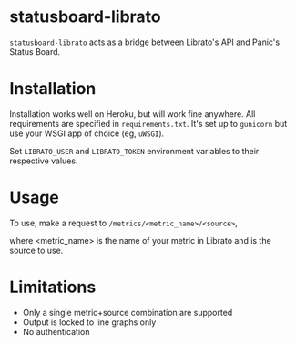 statusboard-librato
===================

`statusboard-librato` acts as a bridge between Librato's API and Panic's
Status Board.


Installation
============

Installation works well on Heroku, but will work fine anywhere. All
requirements are specified in `requirements.txt`. It's set up to `gunicorn`
but use your WSGI app of choice (eg, `uWSGI`).

Set `LIBRATO_USER` and `LIBRATO_TOKEN` environment variables to their
respective values.

Usage
=====

To use, make a request to `/metrics/<metric_name>/<source>`,

where <metric_name> is the name of your metric in Librato and <source> is
the source to use.


Limitations
===========

* Only a single metric+source combination are supported
* Output is locked to line graphs only
* No authentication
